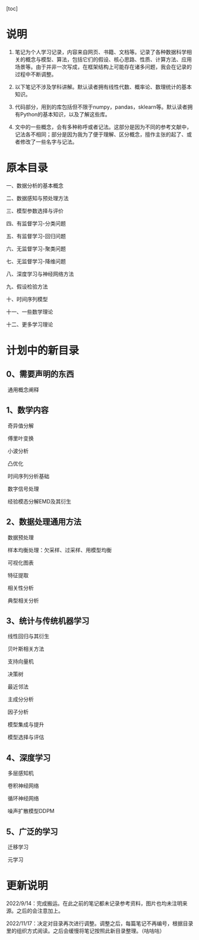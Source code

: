 [toc]



# 说明

1. 笔记为个人学习记录，内容来自网页、书籍、文档等。记录了各种数据科学相关的概念与模型、算法，包括它们的假设、核心思路、性质、计算方法、应用场景等。由于并非一次写成，在框架结构上可能存在诸多问题，我会在记录的过程中不断调整。

1. 以下笔记不涉及学科讲解。默认读者拥有线性代数、概率论、数理统计的基本知识。

1. 代码部分，用到的库包括但不限于numpy，pandas，sklearn等。默认读者拥有Python的基本知识，以及了解这些库。

1. 文中的一些概念，会有多种称呼或者记法。这部分是因为不同的参考文献中，记法各不相同；部分是因为我为了便于理解、区分概念，擅作主张的起了、或者修改了一些名字与记法。

   

# 原本目录

一、数据分析的基本概念

二、数据感知与预处理方法

三、模型参数选择与评价

四、有监督学习-分类问题

五、有监督学习-回归问题

六、无监督学习-聚类问题

七、无监督学习-降维问题

八、深度学习与神经网络方法

九、假设检验方法

十、时间序列模型

十一、一些数学理论

十二、更多学习理论



# 计划中的新目录

## 0、需要声明的东西

​	通用概念阐释

## 1、数学内容

​	奇异值分解

​	傅里叶变换

​	小波分析

​	凸优化

​	时间序列分析基础

​	数字信号处理

​		经验模态分解EMD及其衍生

## 2、数据处理通用方法

​	数据预处理

​		样本均衡处理：欠采样、过采样、用模型均衡

​	可视化图表

​	特征提取

​	相关性分析

​		典型相关分析

## 3、统计与传统机器学习

​	线性回归与其衍生

​	贝叶斯相关方法

​	支持向量机

​	决策树

​	最近邻法

​	主成分分析

​	因子分析

​	模型集成与提升

​	模型选择与评估

## 4、深度学习

​	多层感知机

​	卷积神经网络

​	循环神经网络

​	噪声扩散模型DDPM

## 5、广泛的学习

​	迁移学习

​	元学习



# 更新说明

2022/9/14：完成搬运。在此之前的笔记都未记录参考资料，图片也均未注明来源。之后的会注意加上。

2022/11/17：决定对目录再次进行调整。调整之后，每篇笔记不再编号，根据目录里的组织方式阅读。之后会缓慢将笔记按照此新目录整理。（咕咕咕）
